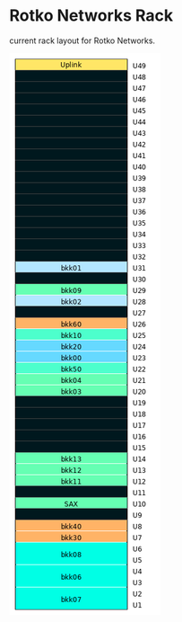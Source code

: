 # Rotko Networks Rack

current rack layout for Rotko Networks.

![Rotko Networks BKK Rack](rack.png)
